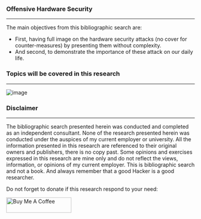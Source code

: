 ### Offensive Hardware Security
-------------------------------------------------------------------------------------------------------------------------------
The main objectives from this bibliographic search are:
* First, having full image on the hardware security attacks (no cover for counter-measures) by presenting them without complexity. 
* And second, to demonstrate the importance of these attack on our daily life.

### Topics will be covered in this research
-------------------------------------------------------------------------------------------------------------------------------
![image](https://github.com/VraiHack/Offensive-Hardware-Security/assets/26716241/4b0a4638-3b04-4136-b9ba-91b27f82f6f0)

### Disclaimer
-------------------------------------------------------------------------------------------------------------------------------
The bibliographic search presented herein was conducted and completed as an independent consultant. None of the research presented herein was conducted under the auspices of my current employer or university. 
All the information presented in this research are referenced to their original owners and publishers, there is no copy past. 
Some opinions and exercises expressed in this research are mine only and do not reflect the views, information, or opinions of my current employer. 
This is bibliographic search and not a book. And always remember that a good Hacker is a good researcher.

Do not forget to donate if this research respond to your need:

<a href="https://www.buymeacoffee.com/vraihack" target="_blank"><img src="https://cdn.buymeacoffee.com/buttons/default-orange.png" alt="Buy Me A Coffee" height="41" width="174"></a>
